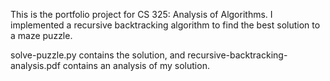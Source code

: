 This is the portfolio project for CS 325: Analysis of Algorithms. I implemented a recursive backtracking algorithm to find the best solution to a maze puzzle. 

solve-puzzle.py contains the solution, and recursive-backtracking-analysis.pdf contains an analysis of my solution. 
